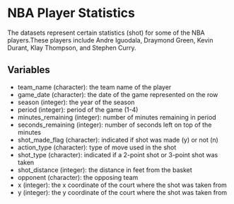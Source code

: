 # NBA Player Statistics
The datasets represent certain statistics (shot) for some of the NBA players.These players include Andre Iguodala, Draymond Green, Kevin Durant, Klay Thompson, and Stephen Curry.  

## Variables
* team_name (character): the team name of the player  
* game_date (character): the date of the game represented on the row
* season (integer): the year of the season
* period (integer): period of the game (1-4)  
* minutes_remaining (integer): number of minutes remaining in period  
* seconds_remaining (integer): number of seconds left on top of the minutes  
* shot_made_flag (character): indicated if shot was made (y) or not (n)
* action_type (character): type of move used in the shot
* shot_type (character): indicated if a 2-point shot or 3-point shot was taken
* shot_distance (integer): the distance in feet from the basket
* opponent (character): the opposing team
* x (integer): the x coordinate of the court where the shot was taken from
* y (integer): the y coordinate of the court where the shot was taken from
